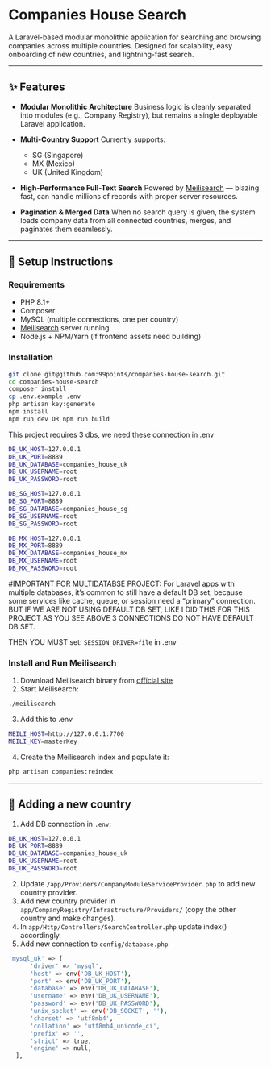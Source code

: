 # Companies House Search

A Laravel-based modular monolithic application for searching and browsing companies across multiple countries.
Designed for scalability, easy onboarding of new countries, and lightning-fast search.

---

## ✨ Features

* **Modular Monolithic Architecture**
  Business logic is cleanly separated into modules (e.g., Company Registry), but remains a single deployable Laravel application.

* **Multi-Country Support**
  Currently supports:

  * SG (Singapore)
  * MX (Mexico)
  * UK (United Kingdom)

* **High-Performance Full-Text Search**
  Powered by [Meilisearch](https://www.meilisearch.com/) — blazing fast, can handle millions of records with proper server resources.

* **Pagination & Merged Data**
  When no search query is given, the system loads company data from all connected countries, merges, and paginates them seamlessly.

--- 

## 🚀 Setup Instructions

### Requirements

* PHP 8.1+
* Composer
* MySQL (multiple connections, one per country)
* [Meilisearch](https://www.meilisearch.com/) server running
* Node.js + NPM/Yarn (if frontend assets need building)

### Installation

```bash
git clone git@github.com:99points/companies-house-search.git
cd companies-house-search
composer install
cp .env.example .env
php artisan key:generate
npm install
npm run dev OR npm run build
```

This project requires 3 dbs, we need these connection in .env
```bash
DB_UK_HOST=127.0.0.1
DB_UK_PORT=8889
DB_UK_DATABASE=companies_house_uk
DB_UK_USERNAME=root
DB_UK_PASSWORD=root

DB_SG_HOST=127.0.0.1
DB_SG_PORT=8889
DB_SG_DATABASE=companies_house_sg
DB_SG_USERNAME=root
DB_SG_PASSWORD=root

DB_MX_HOST=127.0.0.1
DB_MX_PORT=8889
DB_MX_DATABASE=companies_house_mx
DB_MX_USERNAME=root
DB_MX_PASSWORD=root
```

#IMPORTANT FOR MULTIDATABSE PROJECT:
For Laravel apps with multiple databases, it’s common to still have a default DB set, because some services like cache, queue, or session need a “primary” connection.
BUT IF WE ARE NOT USING DEFAULT DB SET, LIKE I DID THIS FOR THIS PROJECT AS YOU SEE ABOVE 3 CONNECTIONS DO NOT HAVE DEFAULT DB SET. 

THEN YOU MUST set: `SESSION_DRIVER=file` in .env

### Install and Run Meilisearch

1. Download Meilisearch binary from [official site](https://docs.meilisearch.com/learn/getting_started/installation.html)
2. Start Meilisearch:

```bash
./meilisearch
```

3. Add this to .env

```bash
MEILI_HOST=http://127.0.0.1:7700
MEILI_KEY=masterKey
```

4. Create the Meilisearch index and populate it:

```bash
php artisan companies:reindex
```

---

## 🚀 Adding a new country

  1. Add DB connection in `.env`:

  ```bash
  DB_UK_HOST=127.0.0.1
  DB_UK_PORT=8889
  DB_UK_DATABASE=companies_house_uk
  DB_UK_USERNAME=root
  DB_UK_PASSWORD=root
  ```

  2. Update `/app/Providers/CompanyModuleServiceProvider.php` to add new country provider.
  3. Add new country provider in `app/CompanyRegistry/Infrastructure/Providers/` (copy the other country and make changes).
  4. In `app/Http/Controllers/SearchController.php` update index() accordingly.
  5. Add new connection to `config/database.php`
  
  ```bash
  'mysql_uk' => [
        'driver' => 'mysql',
        'host' => env('DB_UK_HOST'),
        'port' => env('DB_UK_PORT'),
        'database' => env('DB_UK_DATABASE'),
        'username' => env('DB_UK_USERNAME'),
        'password' => env('DB_UK_PASSWORD'),
        'unix_socket' => env('DB_SOCKET', ''),
        'charset' => 'utf8mb4',
        'collation' => 'utf8mb4_unicode_ci',
        'prefix' => '',
        'strict' => true,
        'engine' => null,
    ],
```
